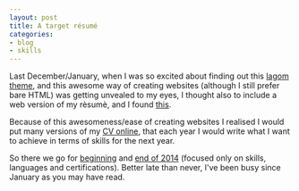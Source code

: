 ```yaml
---
layout: post
title: A target résumé
categories:
- blog
- skills
---
```


Last December/January, when I was so excited about finding out this [lagom theme](https://github.com/swanson/lagom), and this awesome way of creating websites (although I still prefer bare HTML) was getting unvealed to my eyes, I thought also to include a web version of my rèsumè, and I found [this](https://github.com/chmduquesne/resume).

Because of this awesomeness/ease of creating websites I realised I would put many versions of my [CV online](/resume), that each year I would write what I want to achieve in terms of skills for the next year. 

So there we go for [beginning](/resume/2014-beg) and [end of 2014](/resume/2014-end) (focused only on skills, languages and certifications). Better late than never, I've been busy since January as you may have read.
